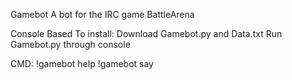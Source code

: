 Gamebot
A bot for the IRC game BattleArena

Console Based
To install:
Download Gamebot.py and Data.txt
Run Gamebot.py through console

CMD:
!gamebot help
!gamebot say <MSG>
